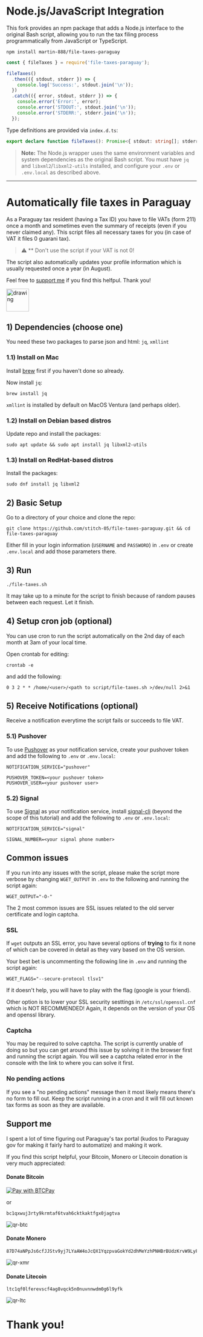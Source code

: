 # Node.js/JavaScript Integration

This fork provides an npm package that adds a Node.js interface to the original Bash script, allowing you to run the tax filing process programmatically from JavaScript or TypeScript.

```
npm install martin-888/file-taxes-paraguay
```

```js
const { fileTaxes } = require('file-taxes-paraguay');

fileTaxes()
  .then(({ stdout, stderr }) => {
    console.log('Success:', stdout.join('\n'));
  })
  .catch(({ error, stdout, stderr }) => {
    console.error('Error:', error);
    console.error('STDOUT:', stdout.join('\n'));
    console.error('STDERR:', stderr.join('\n'));
  });
```

Type definitions are provided via `index.d.ts`:

```ts
export declare function fileTaxes(): Promise<{ stdout: string[]; stderr: string[] }>;
```

> **Note:** The Node.js wrapper uses the same environment variables and system dependencies as the original Bash script. You must have `jq` and `libxml2`/`libxml2-utils` installed, and configure your `.env` or `.env.local` as described above.

---

# Automatically file taxes in Paraguay
As a Paraguay tax resident (having a Tax ID) you have to file VATs (form 211) once a month and sometimes even the summary of receipts (even if you never claimed any). This script files all necessary taxes for you (in case of VAT it files 0 guarani tax).

> :warning: ** Don't use the script if your VAT is not 0!

The script also automatically updates your profile information which is usually requested once a year (in August). 

Feel free to [support me](#support-me) if you find this helfpul. Thank you!

[<img src="https://i.imgur.com/kI1J5wP.png" alt="drawing" height="60"/>](#support-me)

## 1) Dependencies (choose one)
You need these two packages to parse json and html: `jq`, `xmllint`

### 1.1) Install on Mac
Install [brew](https://brew.sh/) first if you haven't done so already.

Now install `jq`:
````
brew install jq
````

`xmllint` is installed by default on MacOS Ventura (and perhaps older).

### 1.2) Install on Debian based distros
Update repo and install the packages:

````
sudo apt update && sudo apt install jq libxml2-utils
````

### 1.3) Install on RedHat-based distros
Install the packages:

````
sudo dnf install jq libxml2
````

## 2) Basic Setup
Go to a directory of your choice and clone the repo:

````
git clone https://github.com/stitch-05/file-taxes-paraguay.git && cd file-taxes-paraguay
````

Either fill in your login information (`USERNAME` and `PASSWORD`) in `.env` or create `.env.local` and add those parameters there.

## 3) Run
````
./file-taxes.sh
````
It may take up to a minute for the script to finish because of random pauses between each request. Let it finish.

## 4) Setup cron job (optional)
You can use cron to run the script automatically on the 2nd day of each month at 3am of your local time.

Open crontab for editing:

````
crontab -e
````

and add the following:

````
0 3 2 * * /home/<user>/<path to script/file-taxes.sh >/dev/null 2>&1
````

## 5) Receive Notifications (optional)

Receive a notification everytime the script fails or succeeds to file VAT. 

### 5.1) Pushover
To use [Pushover](https://pushover.net/) as your notification service, create your pushover token and add the following to `.env` or `.env.local`:

````
NOTIFICATION_SERVICE="pushover"

PUSHOVER_TOKEN=<your pushover token>
PUSHOVER_USER=<your pushover user>
````

### 5.2) Signal
To use [Signal](https://signal.org) as your notification service, install [signal-cli](https://github.com/asamk/signal-cli) (beyond the scope of this tutorial) and add the following to `.env` or `.env.local`:
````
NOTIFICATION_SERVICE="signal"

SIGNAL_NUMBER=<your signal phone number>
````

## Common issues
If you run into any issues with the script, please make the script more verbose by changing `WGET_OUTPUT` in `.env` to the following and running the script again:

````
WGET_OUTPUT="-O-"
````

The 2 most common issues are SSL issues related to the old server certificate and login captcha.

### SSL
If `wget` outputs an SSL error, you have several options of **trying** to fix it none of which can be covered in detail as they vary based on the OS version.

Your best bet is uncommenting the following line in `.env` and running the script again:
````
WGET_FLAGS="--secure-protocol tlsv1"
````

If it doesn't help, you will have to play with the flag (google is your friend).

Other option is to lower your SSL security sesttings in `/etc/ssl/openssl.cnf` which is NOT RECOMMENDED! Again, it depends on the version of your OS and openssl library.

### Captcha
You may be required to solve captcha. The script is currently unable of doing so but you can get around this issue by solving it in the browser first and running the script again. You will see a captcha related error in the console with the link to where you can solve it first.

### No pending actions
If you see a "no pending actions" message then it most likely means there's no form to fill out. Keep the script running in a cron and it will fill out known tax forms as soon as they are available.

## Support me
I spent a lot of time figuring out Paraguay's tax portal (kudos to Paraguay gov for making it fairly hard to automatize) and making it work. 

If you find this script helpful, your Bitcoin, Monero or Litecoin donation is very much appreciated:

#### Donate Bitcoin
[![Pay with BTCPay](https://lnnet.work/img/paybutton/pay.svg)](https://lnnet.work/apps/2rmW6V8D4ZQjAx5G75wqTAJkE82H/pos)

or

````
bc1qxwuj3rty9krmtaf6tvah6cktkaktfgx0jagtva
````

![qr-btc](https://user-images.githubusercontent.com/104267488/199220610-878b531d-5387-4fa3-b99c-702d83dbe717.png)


#### Donate Monero 
````
87D74aNPpJs6cfJJStv9yj7LYaAW4oJcQX1YqzpvaGokYd2dhMeYzhPNHBrBUdzKrvW9LyFkL2xVBTrhT9rpNocAAH1Z2Qt
````

![qr-xmr](https://user-images.githubusercontent.com/104267488/199220635-ae90a9cd-e4d4-4e34-b6ec-502c6f3b0517.png)


#### Donate Litecoin
````
ltc1qf0lferevscf4ag8vqck5n0nuvnnwdm0g6l9yfk
````

![qr-ltc](https://user-images.githubusercontent.com/104267488/260294867-a60652f2-2209-4e57-862b-33fb5b2d90c2.png)


# Thank you!
